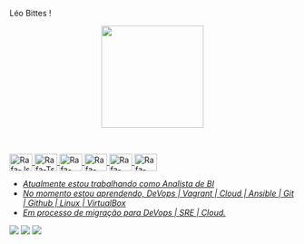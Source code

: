 Léo Bittes ! 

<div align="center">
  <a href="https://github.com/Leobittes">
  <img height="180em" src="https://github-readme-stats.vercel.app/api?username=Leobittes&show_icons=true&theme=darkgrey&include_all_commits=true&count_private=true"/>
</div>
  
##
</div>
  <div style="display: inline_block"><br>
  <img align="center" alt="Rafa-Js" height="30" width="40" src="https://cdn.jsdelivr.net/gh/devicons/devicon/icons/linux/linux-original.svg">
  <img align="center" alt="Rafa-Ts" height="30" width="40" src="https://cdn.jsdelivr.net/gh/devicons/devicon/icons/git/git-original.svg">
  <img align="center" alt="Rafa-React" height="30" width="40" src="https://cdn.jsdelivr.net/gh/devicons/devicon/icons/vagrant/vagrant-original.svg">
  <img align="center" alt="Rafa-HTML" height="30" width="40" src="https://cdn.jsdelivr.net/gh/devicons/devicon/icons/visualstudio/visualstudio-plain.svg">
  <img align="center" alt="Rafa-CSS" height="30" width="40" src="https://cdn.jsdelivr.net/gh/devicons/devicon/icons/oracle/oracle-original.svg">
  <img align="center" alt="Rafa-Python" height="30" width="40" src="https://cdn.jsdelivr.net/gh/devicons/devicon/icons/ansible/ansible-original.svg">
  
</div>

 
-  _Atualmente estou trabalhando como Analista de BI_
-  _No momento estou aprendendo, DeVops | Vagrant | Cloud | Ansible | Git | Github | Linux | VirtualBox_
-  _Em processo de migração para DeVops | SRE | Cloud._
  
<div> 
    <a href="https://www.instagram.com/bittesleo/" target="_blank"><img src="https://img.shields.io/badge/-Instagram-%23E4405F?style=for-the-badge&logo=instagram&logoColor=white" target="_blank"></a>
  <a href="https://www.linkedin.com/in/leonardobittes/" target="_blank"><img src="https://img.shields.io/badge/-LinkedIn-%230077B5?style=for-the-badge&logo=linkedin&logoColor=white" target="_blank"></a> 
   <a href = "mailto:contatoradrbittes@gmail.com"><img src="https://img.shields.io/badge/-Gmail-%23333?style=for-the-badge&logo=gmail&logoColor=white" target="_blank"></a>
  
</div> 

  
           
          
